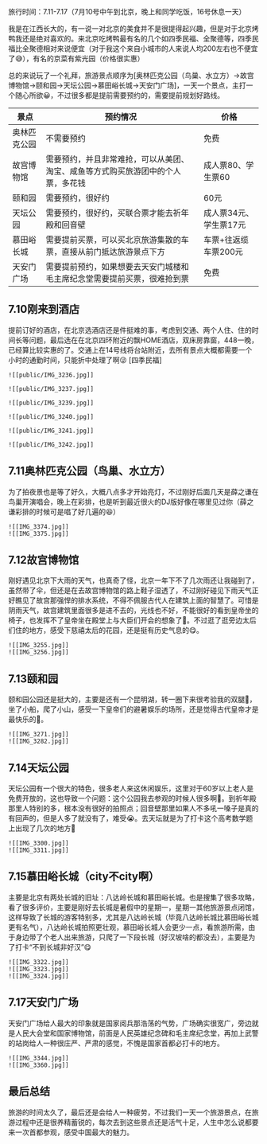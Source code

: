 旅行时间：7.11-7.17（7月10号中午到北京，晚上和同学吃饭，16号休息一天）  
	  
 我是在江西长大的，有一说一对北京的美食并不是很提得起兴趣，但是对于北京烤鸭我还是绝对喜欢的。来北京吃烤鸭最有名的几个如四季民福、全聚德等，四季民福比全聚德相对来说便宜（对于我这个来自小城市的人来说人均200左右也不便宜了😅），有名的京菜有紫光园（价格很实惠）  
	  
总的来说玩了一个礼拜，旅游景点顺序为[奥林匹克公园（鸟巢、水立方）->故宫博物馆->颐和园->天坛公园->慕田峪长城->天安门广场]，一天一个景点，主打一个随心所欲😀，不过很多都是提前需要预约的，需要提前规划好路线。  

景点|预约情况|价格|
---|---|---|
奥林匹克公园|不需要预约|免费|
故宫博物馆|需要预约，并且非常难抢，可以从美团、淘宝、咸鱼等方式购买旅游团中的个人票，多花钱|成人票80、学生票60|
颐和园|需要预约，很好约|60元|
天坛公园|需要预约，很好约，买联合票才能去祈年殿和回音壁|成人票34元、学生票17元|
慕田峪长城|需要提前买票，可以买北京旅游集散的车票，直接从前门抵达旅游景点下方|车票+往返缆车票200元|
天安门广场|需要提前预约，如果想要去天安门城楼和毛主席纪念堂需要提前买票，很难抢到票|免费|
## 7.10刚来到酒店
提前订好的酒店，在北京选酒店还是件挺难的事，考虑到交通、两个人住、住的时间长等问题，最后选在在北京四环附近的飘HOME酒店，双床房靠窗，448一晚，已经算比较实惠的了。交通上在14号线将台站附近，去所有景点大概都需要一个小时的通勤时间，只能折中处理了啊😜
[四季民福]
```image-layout-masonry-2
![[public/IMG_3236.jpg]]

![[public/IMG_3237.jpg]]

![[public/IMG_3239.jpg]]

![[public/IMG_3240.jpg]]

![[public/IMG_3241.jpg]]

![[public/IMG_3242.jpg]]
```

## 7.11奥林匹克公园（鸟巢、水立方）
为了拍夜景也是等了好久，大概八点多才开始亮灯，不过刚好后面几天是薛之谦在鸟巢开演唱会，晚上在彩排，也是听到最近很火的DJ版好像在哪里见过你（薛之谦彩排的时候可是唱了好几遍的😆）
```image-layout-a
![[IMG_3374.jpg]]
![[IMG_3375.jpg]]
```
## 7.12故宫博物馆
刚好遇见北京下大雨的天气，也真奇了怪，北京一年下不了几次雨还让我碰到了，虽然带了伞，但还是在去故宫博物馆的路上鞋子湿透了，不过刚好碰见下雨天气正好瞧见了故宫那强悍的排水系统，不得不佩服古代人在建筑上面的智慧了。可惜是阴雨天气，故宫建筑里面很多是进不去的，光线也不好，不能很好的看到皇帝坐的椅子，也发挥不了皇帝坐在殿堂上与大臣们开会的想象了🤔。不过逛了逛旁边太后们住的地方，感受下慈禧太后的花园，还是挺有历史气息的😋。
```image-layout-a
![[IMG_3255.jpg]]
![[IMG_3256.jpg]]
```
## 7.13颐和园
颐和园公园还是挺大的，主要是还有一个昆明湖，转一圈下来很考验我的双腿🦵，坐了小船，爬了小山，感受一下皇帝们的避暑娱乐的场所，还是觉得古代皇帝才是最快乐的🤣。
```image-layout-a
![[IMG_3271.jpg]]
![[IMG_3282.jpg]]
```
## 7.14天坛公园
天坛公园有一个很大的特色，很多老人来这休闲娱乐，这里对于60岁以上老人是免费开放的，这也导致一个问题：这个公园我去参观的时候人很多啊🥵。到祈年殿那里人特别的多，根本没有很好的拍照点；回音壁那里如果人不多吼一嗓子是真的有回声的，但是人多了就没有了，难受😭。去天坛就是为了打卡这个高考数学题上出现了几次的地方🤣
```image-layout-a
![[IMG_3300.jpg]]
![[IMG_3311.jpg]]
```
## 7.15慕田峪长城（city不city啊）
主要是北京有两处长城的旧址：八达岭长城和慕田峪长城。也是搜集了很多攻略，看了很多评价，主要是刚好去长城是暑假中的星期一，星期一其他旅游景点闭馆，这样导致了长城的游客特别多，尤其是八达岭长城（毕竟八达岭长城比慕田峪长城更有名气），八达岭长城拍照更壮观，慕田峪长城人会更少一点，看旅游所需，由于身边带了个老人出来旅游，只爬了一下段长城（好汉坡啥的都没去），主要是为了打卡“不到长城非好汉”😋
```image-layout-h
![[IMG_3322.jpg]]
![[IMG_3323.jpg]]
![[IMG_3324.jpg]]
```
## 7.17天安门广场
天安门广场给人最大的印象就是国家阅兵那浩荡的气势，广场确实很宽广，旁边就是人民大会堂和国家博物馆，前面是人民英雄纪念碑和毛主席纪念堂，再加上武警的站岗给人一种很庄严、严肃的感觉，不愧是国家首都必打卡的地方。
```image-layout-a
![[IMG_3344.jpg]]
![[IMG_3360.jpg]]
```
## 最后总结
旅游的时间太久了，最后还是会给人一种疲劳，不过我们一天一个旅游景点，在旅游过程中还是很养精蓄锐的，每次去到这些景点还是活气十足，人生中怎么说都要来一次首都参观，感受中国最大的魅力。